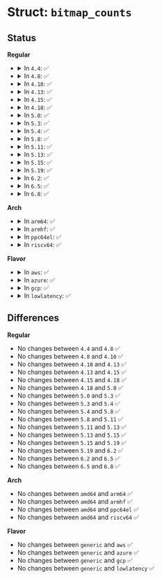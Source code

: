 # Struct: <code>bitmap_counts</code>

## Status
<b>Regular</b>
<ul>
<li>
<details>
<summary>In <code>4.4</code>: ✅</summary>

```c
struct bitmap_counts {
    spinlock_t lock;
    struct bitmap_page *bp;
    long unsigned int pages;
    long unsigned int missing_pages;
    long unsigned int chunkshift;
    long unsigned int chunks;
};
```
</details>
</li>
<li>
<details>
<summary>In <code>4.8</code>: ✅</summary>

```c
struct bitmap_counts {
    spinlock_t lock;
    struct bitmap_page *bp;
    long unsigned int pages;
    long unsigned int missing_pages;
    long unsigned int chunkshift;
    long unsigned int chunks;
};
```
</details>
</li>
<li>
<details>
<summary>In <code>4.10</code>: ✅</summary>

```c
struct bitmap_counts {
    spinlock_t lock;
    struct bitmap_page *bp;
    long unsigned int pages;
    long unsigned int missing_pages;
    long unsigned int chunkshift;
    long unsigned int chunks;
};
```
</details>
</li>
<li>
<details>
<summary>In <code>4.13</code>: ✅</summary>

```c
struct bitmap_counts {
    spinlock_t lock;
    struct bitmap_page *bp;
    long unsigned int pages;
    long unsigned int missing_pages;
    long unsigned int chunkshift;
    long unsigned int chunks;
};
```
</details>
</li>
<li>
<details>
<summary>In <code>4.15</code>: ✅</summary>

```c
struct bitmap_counts {
    spinlock_t lock;
    struct bitmap_page *bp;
    long unsigned int pages;
    long unsigned int missing_pages;
    long unsigned int chunkshift;
    long unsigned int chunks;
};
```
</details>
</li>
<li>
<details>
<summary>In <code>4.18</code>: ✅</summary>

```c
struct bitmap_counts {
    spinlock_t lock;
    struct bitmap_page *bp;
    long unsigned int pages;
    long unsigned int missing_pages;
    long unsigned int chunkshift;
    long unsigned int chunks;
};
```
</details>
</li>
<li>
<details>
<summary>In <code>5.0</code>: ✅</summary>

```c
struct bitmap_counts {
    spinlock_t lock;
    struct bitmap_page *bp;
    long unsigned int pages;
    long unsigned int missing_pages;
    long unsigned int chunkshift;
    long unsigned int chunks;
};
```
</details>
</li>
<li>
<details>
<summary>In <code>5.3</code>: ✅</summary>

```c
struct bitmap_counts {
    spinlock_t lock;
    struct bitmap_page *bp;
    long unsigned int pages;
    long unsigned int missing_pages;
    long unsigned int chunkshift;
    long unsigned int chunks;
};
```
</details>
</li>
<li>
<details>
<summary>In <code>5.4</code>: ✅</summary>

```c
struct bitmap_counts {
    spinlock_t lock;
    struct bitmap_page *bp;
    long unsigned int pages;
    long unsigned int missing_pages;
    long unsigned int chunkshift;
    long unsigned int chunks;
};
```
</details>
</li>
<li>
<details>
<summary>In <code>5.8</code>: ✅</summary>

```c
struct bitmap_counts {
    spinlock_t lock;
    struct bitmap_page *bp;
    long unsigned int pages;
    long unsigned int missing_pages;
    long unsigned int chunkshift;
    long unsigned int chunks;
};
```
</details>
</li>
<li>
<details>
<summary>In <code>5.11</code>: ✅</summary>

```c
struct bitmap_counts {
    spinlock_t lock;
    struct bitmap_page *bp;
    long unsigned int pages;
    long unsigned int missing_pages;
    long unsigned int chunkshift;
    long unsigned int chunks;
};
```
</details>
</li>
<li>
<details>
<summary>In <code>5.13</code>: ✅</summary>

```c
struct bitmap_counts {
    spinlock_t lock;
    struct bitmap_page *bp;
    long unsigned int pages;
    long unsigned int missing_pages;
    long unsigned int chunkshift;
    long unsigned int chunks;
};
```
</details>
</li>
<li>
<details>
<summary>In <code>5.15</code>: ✅</summary>

```c
struct bitmap_counts {
    spinlock_t lock;
    struct bitmap_page *bp;
    long unsigned int pages;
    long unsigned int missing_pages;
    long unsigned int chunkshift;
    long unsigned int chunks;
};
```
</details>
</li>
<li>
<details>
<summary>In <code>5.19</code>: ✅</summary>

```c
struct bitmap_counts {
    spinlock_t lock;
    struct bitmap_page *bp;
    long unsigned int pages;
    long unsigned int missing_pages;
    long unsigned int chunkshift;
    long unsigned int chunks;
};
```
</details>
</li>
<li>
<details>
<summary>In <code>6.2</code>: ✅</summary>

```c
struct bitmap_counts {
    spinlock_t lock;
    struct bitmap_page *bp;
    long unsigned int pages;
    long unsigned int missing_pages;
    long unsigned int chunkshift;
    long unsigned int chunks;
};
```
</details>
</li>
<li>
<details>
<summary>In <code>6.5</code>: ✅</summary>

```c
struct bitmap_counts {
    spinlock_t lock;
    struct bitmap_page *bp;
    long unsigned int pages;
    long unsigned int missing_pages;
    long unsigned int chunkshift;
    long unsigned int chunks;
};
```
</details>
</li>
<li>
<details>
<summary>In <code>6.8</code>: ✅</summary>

```c
struct bitmap_counts {
    spinlock_t lock;
    struct bitmap_page *bp;
    long unsigned int pages;
    long unsigned int missing_pages;
    long unsigned int chunkshift;
    long unsigned int chunks;
};
```
</details>
</li>
</ul>
<b>Arch</b>
<ul>
<li>
<details>
<summary>In <code>arm64</code>: ✅</summary>

```c
struct bitmap_counts {
    spinlock_t lock;
    struct bitmap_page *bp;
    long unsigned int pages;
    long unsigned int missing_pages;
    long unsigned int chunkshift;
    long unsigned int chunks;
};
```
</details>
</li>
<li>
<details>
<summary>In <code>armhf</code>: ✅</summary>

```c
struct bitmap_counts {
    spinlock_t lock;
    struct bitmap_page *bp;
    long unsigned int pages;
    long unsigned int missing_pages;
    long unsigned int chunkshift;
    long unsigned int chunks;
};
```
</details>
</li>
<li>
<details>
<summary>In <code>ppc64el</code>: ✅</summary>

```c
struct bitmap_counts {
    spinlock_t lock;
    struct bitmap_page *bp;
    long unsigned int pages;
    long unsigned int missing_pages;
    long unsigned int chunkshift;
    long unsigned int chunks;
};
```
</details>
</li>
<li>
<details>
<summary>In <code>riscv64</code>: ✅</summary>

```c
struct bitmap_counts {
    spinlock_t lock;
    struct bitmap_page *bp;
    long unsigned int pages;
    long unsigned int missing_pages;
    long unsigned int chunkshift;
    long unsigned int chunks;
};
```
</details>
</li>
</ul>
<b>Flavor</b>
<ul>
<li>
<details>
<summary>In <code>aws</code>: ✅</summary>

```c
struct bitmap_counts {
    spinlock_t lock;
    struct bitmap_page *bp;
    long unsigned int pages;
    long unsigned int missing_pages;
    long unsigned int chunkshift;
    long unsigned int chunks;
};
```
</details>
</li>
<li>
<details>
<summary>In <code>azure</code>: ✅</summary>

```c
struct bitmap_counts {
    spinlock_t lock;
    struct bitmap_page *bp;
    long unsigned int pages;
    long unsigned int missing_pages;
    long unsigned int chunkshift;
    long unsigned int chunks;
};
```
</details>
</li>
<li>
<details>
<summary>In <code>gcp</code>: ✅</summary>

```c
struct bitmap_counts {
    spinlock_t lock;
    struct bitmap_page *bp;
    long unsigned int pages;
    long unsigned int missing_pages;
    long unsigned int chunkshift;
    long unsigned int chunks;
};
```
</details>
</li>
<li>
<details>
<summary>In <code>lowlatency</code>: ✅</summary>

```c
struct bitmap_counts {
    spinlock_t lock;
    struct bitmap_page *bp;
    long unsigned int pages;
    long unsigned int missing_pages;
    long unsigned int chunkshift;
    long unsigned int chunks;
};
```
</details>
</li>
</ul>

## Differences
<b>Regular</b>
<ul>
<li>
No changes between <code>4.4</code> and <code>4.8</code> ✅
</li>
<li>
No changes between <code>4.8</code> and <code>4.10</code> ✅
</li>
<li>
No changes between <code>4.10</code> and <code>4.13</code> ✅
</li>
<li>
No changes between <code>4.13</code> and <code>4.15</code> ✅
</li>
<li>
No changes between <code>4.15</code> and <code>4.18</code> ✅
</li>
<li>
No changes between <code>4.18</code> and <code>5.0</code> ✅
</li>
<li>
No changes between <code>5.0</code> and <code>5.3</code> ✅
</li>
<li>
No changes between <code>5.3</code> and <code>5.4</code> ✅
</li>
<li>
No changes between <code>5.4</code> and <code>5.8</code> ✅
</li>
<li>
No changes between <code>5.8</code> and <code>5.11</code> ✅
</li>
<li>
No changes between <code>5.11</code> and <code>5.13</code> ✅
</li>
<li>
No changes between <code>5.13</code> and <code>5.15</code> ✅
</li>
<li>
No changes between <code>5.15</code> and <code>5.19</code> ✅
</li>
<li>
No changes between <code>5.19</code> and <code>6.2</code> ✅
</li>
<li>
No changes between <code>6.2</code> and <code>6.5</code> ✅
</li>
<li>
No changes between <code>6.5</code> and <code>6.8</code> ✅
</li>
</ul>
<b>Arch</b>
<ul>
<li>
No changes between <code>amd64</code> and <code>arm64</code> ✅
</li>
<li>
No changes between <code>amd64</code> and <code>armhf</code> ✅
</li>
<li>
No changes between <code>amd64</code> and <code>ppc64el</code> ✅
</li>
<li>
No changes between <code>amd64</code> and <code>riscv64</code> ✅
</li>
</ul>
<b>Flavor</b>
<ul>
<li>
No changes between <code>generic</code> and <code>aws</code> ✅
</li>
<li>
No changes between <code>generic</code> and <code>azure</code> ✅
</li>
<li>
No changes between <code>generic</code> and <code>gcp</code> ✅
</li>
<li>
No changes between <code>generic</code> and <code>lowlatency</code> ✅
</li>
</ul>
